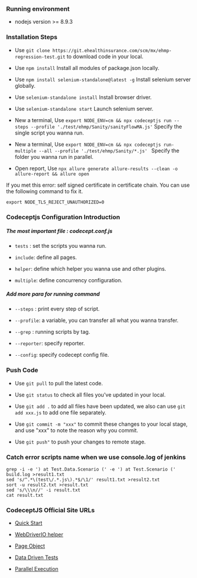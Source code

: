### Running environment

- nodejs version >= 8.9.3

### Installation Steps

- Use `git clone https://git.ehealthinsurance.com/scm/mx/ehmp-regression-test.git` to download code in your local.

- Use `npm install` Install all modules of package.json locally.

- Use `npm install selenium-standalone@latest -g` Install selenium server globally.

- Use `selenium-standalone install` Install browser driver.

- Use `selenium-standalone start` Launch selenium server.

- New a terminal, Use `export NODE_ENV=cm && npx codeceptjs run --steps --profile './test/ehmp/Sanity/sanityFlowMA.js'`  Specify the single script you wanna run.

- New a terminal, Use `export NODE_ENV=cm && npx codeceptjs run-multiple --all --profile './test/ehmp/Sanity/*.js' `  Specify the folder you wanna run in parallel.

- Open report, Use `npx allure generate allure-results --clean -o allure-report && allure open `



If you met this error: self signed certificate in certificate chain. You can use the following command to fix it.

`export NODE_TLS_REJECT_UNAUTHORIZED=0`




### Codeceptjs Configuration Introduction

##### The most important file : codecept.conf.js

- `tests`  : set the scripts you wanna run.

- `include`: define all pages.

- `helper`: define which helper you wanna use and other plugins.

- `multiple`: define concurrency configuration.

#####  Add more para for running command

- `--steps`  : print every step of script.

- `--profile`: a variable, you can transfer all what you wanna transfer.

- `--grep`   : running scripts by tag.

- `--reporter`: specify reporter.

- `--config`: specify codecept config file.



### Push Code

- Use `git pull` to pull the latest code.

- Use `git status` to check all files you've updated in your local.

- Use `git add .`  to add all files have been updated, we also can use `git add xxx.js` to add one file separately.

- Use `git commit -m "xxx"` to commit these changes to your local stage, and use "xxx" to note the reason why you commit.

- Use `git push"` to push your changes to remote stage.

### Catch error scripts name when we use console.log of jenkins
```
grep -i -e ') at Test.Data.Scenario (' -e ') at Test.Scenario ('  build.log >result1.txt
sed 's/^.*\(test\/.*.js\).*$/\1/' result1.txt >result2.txt 
sort -u result2.txt >result.txt 
sed 's/\\\n//' -i result.txt
cat result.txt
```


### CodeceptJS Official Site URLs

- [Quick Start](https://codecept.io/quickstart-webdriver)

- [WebDriverIO helper](https://codecept.io/helpers/WebDriverIO/)

- [Page Object](https://codecept.io/pageobjects#pageobject)

- [Data Driven Tests](https://codecept.io/advanced#data-driven-tests)

- [Parallel Execution](https://codecept.io/parallel#multiple-browsers-execution)

